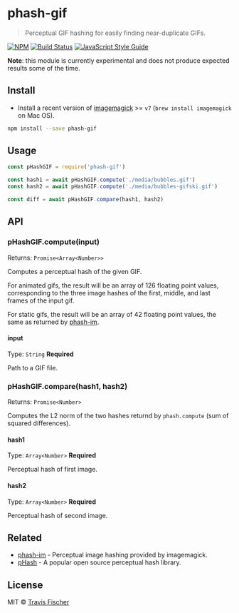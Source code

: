 # phash-gif

> Perceptual GIF hashing for easily finding near-duplicate GIFs.

[![NPM](https://img.shields.io/npm/v/phash-gif.svg)](https://www.npmjs.com/package/phash-gif) [![Build Status](https://travis-ci.org/transitive-bullshit/phash-gif.svg?branch=master)](https://travis-ci.org/transitive-bullshit/phash-gif) [![JavaScript Style Guide](https://img.shields.io/badge/code_style-standard-brightgreen.svg)](https://standardjs.com)

**Note**: this module is currently experimental and does not produce expected results some of the time.


## Install

- Install a recent version of [imagemagick](http://imagemagick.org) >= `v7` (`brew install imagemagick` on Mac OS).

```bash
npm install --save phash-gif
```


## Usage

```js
const pHashGIF = require('phash-gif')

const hash1 = await pHashGIF.compute('./media/bubbles.gif')
const hash2 = await pHashGIF.compute('./media/bubbles-gifski.gif')

const diff = await pHashGIF.compare(hash1, hash2)
```


## API

### pHashGIF.compute(input)

Returns: `Promise<Array<Number>>`

Computes a perceptual hash of the given GIF.

For animated gifs, the result will be an array of 126 floating point values, corresponding to the three image hashes of the first, middle, and last frames of the input gif.

For static gifs, the result will be an array of 42 floating point values, the same as returned by [phash-im](https://github.com/transitive-bullshit/phash-im).

#### input

Type: `String`
**Required**

Path to a GIF file.

### pHashGIF.compare(hash1, hash2)

Returns: `Promise<Number>`

Computes the L2 norm of the two hashes returnd by `phash.compute` (sum of squared differences).

#### hash1

Type: `Array<Number>`
**Required**

Perceptual hash of first image.

#### hash2

Type: `Array<Number>`
**Required**

Perceptual hash of second image.


## Related

- [phash-im](https://github.com/transitive-bullshit/phash-im) - Perceptual image hashing provided by imagemagick.
- [pHash](http://www.phash.org/) - A popular open source perceptual hash library.


## License

MIT © [Travis Fischer](https://github.com/transitive-bullshit)
